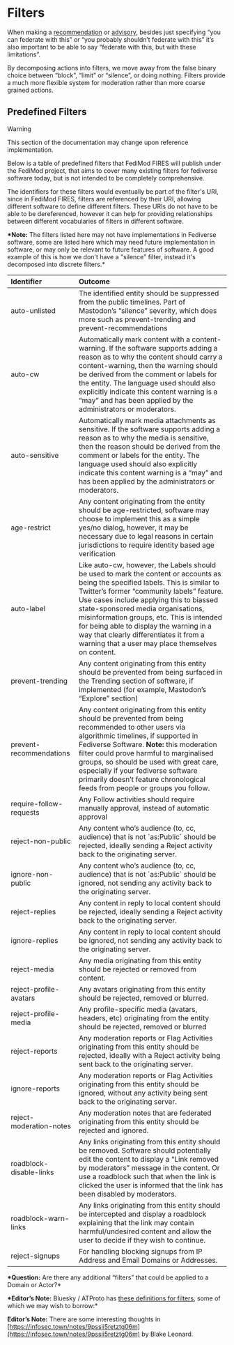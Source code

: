 # Filters

When making a [recommendation](./changes/recommendations.md) or [advisory](./changes/advisories.md), besides just specifying “you can federate with this” or “you probably shouldn’t federate with this” it’s also important to be able to say “federate with this, but with these limitations”.

By decomposing actions into filters, we move away from the false binary choice between “block”, “limit” or “silence”, or doing nothing. Filters provide a much more flexible system for moderation rather than more coarse grained actions.

## Predefined Filters

> [!WARNING]
> This section of the documentation may change upon reference implementation.

Below is a table of predefined filters that FediMod FIRES will publish under the FediMod project, that aims to cover many existing filters for fediverse software today, but is not intended to be completely comprehensive.

The identifiers for these filters would eventually be part of the filter's URI, since in FediMod FIRES, filters are referenced by their URI, allowing different software to define different filters. These URIs do not have to be able to be dereferenced, however it can help for providing relationships between different vocabularies of filters in different software.

**\*Note:** The filters listed here may not have implementations in Fediverse software, some are listed here which may need future implementation in software, or may only be relevant to future features of software. A good example of this is how we don't have a "silence" filter, instead it's decomposed into discrete filters.\*

| Identifier              | Outcome                                                                                                                                                                                                                                                                                                                                                                                                                                                |
| :---------------------- | :----------------------------------------------------------------------------------------------------------------------------------------------------------------------------------------------------------------------------------------------------------------------------------------------------------------------------------------------------------------------------------------------------------------------------------------------------- |
| auto-unlisted           | The identified entity should be suppressed from the public timelines. Part of Mastodon’s “silence” severity, which does more such as prevent-trending and prevent-recommendations                                                                                                                                                                                                                                                                      |
| auto-cw                 | Automatically mark content with a content-warning. If the software supports adding a reason as to why the content should carry a content-warning, then the warning should be derived from the comment or labels for the entity. The language used should also explicitly indicate this content warning is a “may” and has been applied by the administrators or moderators.                                                                            |
| auto-sensitive          | Automatically mark media attachments as sensitive. If the software supports adding a reason as to why the media is sensitive, then the reason should be derived from the comment or labels for the entity. The language used should also explicitly indicate this content warning is a “may” and has been applied by the administrators or moderators.                                                                                                 |
| age-restrict            | Any content originating from the entity should be age-restricted, software may choose to implement this as a simple yes/no dialog, however, it may be necessary due to legal reasons in certain jurisdictions to require identity based age verification                                                                                                                                                                                               |
| auto-label              | Like auto-cw, however, the Labels should be used to mark the content or accounts as being the specified labels. This is similar to Twitter’s former “community labels” feature. Use cases include applying this to biassed state-sponsored media organisations, misinformation groups, etc. This is intended for being able to display the warning in a way that clearly differentiates it from a warning that a user may place themselves on content. |
| prevent-trending        | Any content originating from this entity should be prevented from being surfaced in the Trending section of software, if implemented (for example, Mastodon’s “Explore” section)                                                                                                                                                                                                                                                                       |
| prevent-recommendations | Any content originating from this entity should be prevented from being recommended to other users via algorithmic timelines, if supported in Fediverse Software. **Note:** this moderation filter could prove harmful to marginalised groups, so should be used with great care, especially if your fediverse software primarily doesn’t feature chronological feeds from people or groups you follow.                                                |
| require-follow-requests | Any Follow activities should require manually approval, instead of automatic approval                                                                                                                                                                                                                                                                                                                                                                  |
| reject-non-public       | Any content who’s audience (to, cc, audience) that is not \`as:Public\` should be rejected, ideally sending a Reject activity back to the originating server.                                                                                                                                                                                                                                                                                          |
| ignore-non-public       | Any content who’s audience (to, cc, audience) that is not \`as:Public\` should be ignored, not sending any activity back to the originating server.                                                                                                                                                                                                                                                                                                    |
| reject-replies          | Any content in reply to local content should be rejected, ideally sending a Reject activity back to the originating server.                                                                                                                                                                                                                                                                                                                            |
| ignore-replies          | Any content in reply to local content should be ignored, not sending any activity back to the originating server.                                                                                                                                                                                                                                                                                                                                      |
| reject-media            | Any media originating from this entity should be rejected or removed from content.                                                                                                                                                                                                                                                                                                                                                                     |
| reject-profile-avatars  | Any avatars originating from this entity should be rejected, removed or blurred.                                                                                                                                                                                                                                                                                                                                                                       |
| reject-profile-media    | Any profile-specific media (avatars, headers, etc) originating from the entity should be rejected, removed or blurred                                                                                                                                                                                                                                                                                                                                  |
| reject-reports          | Any moderation reports or Flag Activities originating from this entity should be rejected, ideally with a Reject activity being sent back to the originating server.                                                                                                                                                                                                                                                                                   |
| ignore-reports          | Any moderation reports or Flag Activities originating from this entity should be ignored, without any activity being sent back to the originating server.                                                                                                                                                                                                                                                                                              |
| reject-moderation-notes | Any moderation notes that are federated originating from this entity should be rejected and ignored.                                                                                                                                                                                                                                                                                                                                                   |
| roadblock-disable-links | Any links originating from this entity should be removed. Software should potentially edit the content to display a “Link removed by moderators” message in the content. Or use a roadblock such that when the link is clicked the user is informed that the link has been disabled by moderators.                                                                                                                                                     |
| roadblock-warn-links    | Any links originating from this entity should be intercepted and display a roadblock explaining that the link may contain harmful/undesired content and allow the user to decide if they wish to continue.                                                                                                                                                                                                                                             |
| reject-signups          | For handling blocking signups from IP Address and Email Domains or Addresses.                                                                                                                                                                                                                                                                                                                                                                          |

**\*Question:** Are there any additional “filters” that could be applied to a Domain or Actor?\*

**\*Editor’s Note:** Bluesky / ATProto has [these definitions for filters](https://github.com/bluesky-social/proposals/tree/main/0002-labeling-and-moderation-controls#the-possible-actions-on-a-label), some of which we may wish to borrow:\*

**Editor’s Note:** There are some interesting thoughts in [https://infosec.town/notes/9pssii5retztg06m](https://infosec.town/notes/9pssii5retztg06m) by Blake Leonard.
